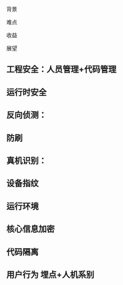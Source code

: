 背景

难点

收益

展望



##  工程安全：人员管理+代码管理


## 运行时安全

## 反向侦测：

## 防刷  

##  真机识别：
##  设备指纹
##  运行环境
##  核心信息加密
##  代码隔离
##  用户行为 埋点+人机系别

 
 